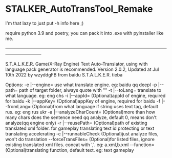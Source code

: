 # STALKER_AutoTransTool_Remake

I'm that lazy to just put -h info here ;)

require python 3.9 and poetry, you can pack it into .exe with pyinstaller like me.

————————————————————————————————————————————

S.T.A.L.K.E.R. Game(X-Ray Engine) Text Auto-Translator, using with language pack generator is recommended.
Version 2.0.2, Updated at Jul 10th 2022
by wzyddgFB from baidu S.T.A.L.K.E.R. tieba

Options:
  -e <value>|--engine=<value>                   use what translate engine. eg: baidu qq deepl
  -p <value>|--path=<value>                     path of target folder, always quote with ""
  -t <value>|--toLang=<value>                   translate to what language. eg: eng chs
  -i <value>|--appId=<value>                    (Optional)appId of engine, required for baidu
  -k <value>|--appKey=<value>                   (Optional)appKey of engine, required for baidu
  -f <value>|--fromLang=<value>                 (Optional)from what language if string uses text tag, default rus. eg: eng rus ukr
  -a <value>|--analyzeCharCount=<value>         (Optional)more than how many chars does the sentence need qq analyze,
                                                    default 0, means don't analyze(qq engine only)
  -r <value>|--reusePath=<value>                (Optional)path of existing translated xml folder.
                                                    for gameplay translating text id protecting or text translating accelerating
  -c        |--runnableCheck                    (Optional)just analyze files, won't do translation
  --forceTransFiles=<value>                     (Optional)for listed files, ignore existing translated xml files.
                                                    concat with ','. eg: a.xml,b.xml
  --function=<value>                            (Optional)translating function, default text. eg: text gameplay
 
